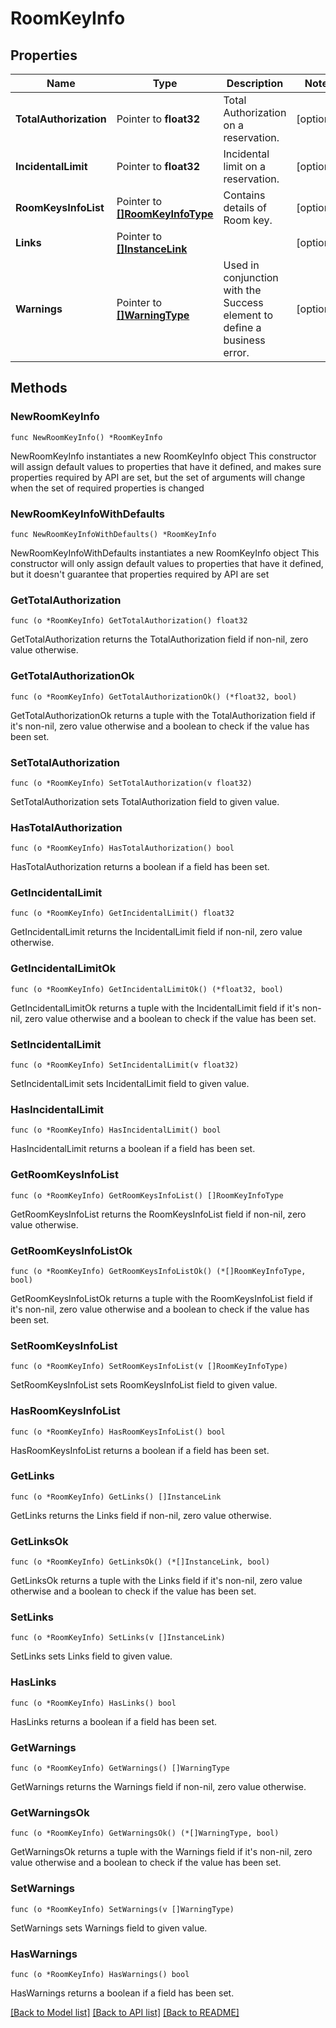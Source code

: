 # RoomKeyInfo

## Properties

Name | Type | Description | Notes
------------ | ------------- | ------------- | -------------
**TotalAuthorization** | Pointer to **float32** | Total Authorization on a reservation. | [optional] 
**IncidentalLimit** | Pointer to **float32** | Incidental limit on a reservation. | [optional] 
**RoomKeysInfoList** | Pointer to [**[]RoomKeyInfoType**](RoomKeyInfoType.md) | Contains details of Room key. | [optional] 
**Links** | Pointer to [**[]InstanceLink**](InstanceLink.md) |  | [optional] 
**Warnings** | Pointer to [**[]WarningType**](WarningType.md) | Used in conjunction with the Success element to define a business error. | [optional] 

## Methods

### NewRoomKeyInfo

`func NewRoomKeyInfo() *RoomKeyInfo`

NewRoomKeyInfo instantiates a new RoomKeyInfo object
This constructor will assign default values to properties that have it defined,
and makes sure properties required by API are set, but the set of arguments
will change when the set of required properties is changed

### NewRoomKeyInfoWithDefaults

`func NewRoomKeyInfoWithDefaults() *RoomKeyInfo`

NewRoomKeyInfoWithDefaults instantiates a new RoomKeyInfo object
This constructor will only assign default values to properties that have it defined,
but it doesn't guarantee that properties required by API are set

### GetTotalAuthorization

`func (o *RoomKeyInfo) GetTotalAuthorization() float32`

GetTotalAuthorization returns the TotalAuthorization field if non-nil, zero value otherwise.

### GetTotalAuthorizationOk

`func (o *RoomKeyInfo) GetTotalAuthorizationOk() (*float32, bool)`

GetTotalAuthorizationOk returns a tuple with the TotalAuthorization field if it's non-nil, zero value otherwise
and a boolean to check if the value has been set.

### SetTotalAuthorization

`func (o *RoomKeyInfo) SetTotalAuthorization(v float32)`

SetTotalAuthorization sets TotalAuthorization field to given value.

### HasTotalAuthorization

`func (o *RoomKeyInfo) HasTotalAuthorization() bool`

HasTotalAuthorization returns a boolean if a field has been set.

### GetIncidentalLimit

`func (o *RoomKeyInfo) GetIncidentalLimit() float32`

GetIncidentalLimit returns the IncidentalLimit field if non-nil, zero value otherwise.

### GetIncidentalLimitOk

`func (o *RoomKeyInfo) GetIncidentalLimitOk() (*float32, bool)`

GetIncidentalLimitOk returns a tuple with the IncidentalLimit field if it's non-nil, zero value otherwise
and a boolean to check if the value has been set.

### SetIncidentalLimit

`func (o *RoomKeyInfo) SetIncidentalLimit(v float32)`

SetIncidentalLimit sets IncidentalLimit field to given value.

### HasIncidentalLimit

`func (o *RoomKeyInfo) HasIncidentalLimit() bool`

HasIncidentalLimit returns a boolean if a field has been set.

### GetRoomKeysInfoList

`func (o *RoomKeyInfo) GetRoomKeysInfoList() []RoomKeyInfoType`

GetRoomKeysInfoList returns the RoomKeysInfoList field if non-nil, zero value otherwise.

### GetRoomKeysInfoListOk

`func (o *RoomKeyInfo) GetRoomKeysInfoListOk() (*[]RoomKeyInfoType, bool)`

GetRoomKeysInfoListOk returns a tuple with the RoomKeysInfoList field if it's non-nil, zero value otherwise
and a boolean to check if the value has been set.

### SetRoomKeysInfoList

`func (o *RoomKeyInfo) SetRoomKeysInfoList(v []RoomKeyInfoType)`

SetRoomKeysInfoList sets RoomKeysInfoList field to given value.

### HasRoomKeysInfoList

`func (o *RoomKeyInfo) HasRoomKeysInfoList() bool`

HasRoomKeysInfoList returns a boolean if a field has been set.

### GetLinks

`func (o *RoomKeyInfo) GetLinks() []InstanceLink`

GetLinks returns the Links field if non-nil, zero value otherwise.

### GetLinksOk

`func (o *RoomKeyInfo) GetLinksOk() (*[]InstanceLink, bool)`

GetLinksOk returns a tuple with the Links field if it's non-nil, zero value otherwise
and a boolean to check if the value has been set.

### SetLinks

`func (o *RoomKeyInfo) SetLinks(v []InstanceLink)`

SetLinks sets Links field to given value.

### HasLinks

`func (o *RoomKeyInfo) HasLinks() bool`

HasLinks returns a boolean if a field has been set.

### GetWarnings

`func (o *RoomKeyInfo) GetWarnings() []WarningType`

GetWarnings returns the Warnings field if non-nil, zero value otherwise.

### GetWarningsOk

`func (o *RoomKeyInfo) GetWarningsOk() (*[]WarningType, bool)`

GetWarningsOk returns a tuple with the Warnings field if it's non-nil, zero value otherwise
and a boolean to check if the value has been set.

### SetWarnings

`func (o *RoomKeyInfo) SetWarnings(v []WarningType)`

SetWarnings sets Warnings field to given value.

### HasWarnings

`func (o *RoomKeyInfo) HasWarnings() bool`

HasWarnings returns a boolean if a field has been set.


[[Back to Model list]](../README.md#documentation-for-models) [[Back to API list]](../README.md#documentation-for-api-endpoints) [[Back to README]](../README.md)


